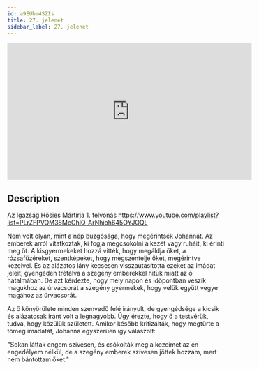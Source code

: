 ```yaml
---
id: a9EUhm4SZIs
title: 27. jelenet
sidebar_label: 27. jelenet
---
```


<iframe
  width="560"
  height="315"
  src="https://www.youtube.com/embed/a9EUhm4SZIs"
  title="YouTube video player"
  frameborder="0"
  allow="accelerometer; autoplay; clipboard-write; encrypted-media; gyroscope; picture-in-picture; web-share"
  referrerpolicy="strict-origin-when-cross-origin"
  allowfullscreen
></iframe>

## Description

Az Igazság Hősies Mártírja 1. felvonás
https://www.youtube.com/playlist?list=PLrZFPVQM38McOhlQ_ArNhioh645OYJQQL

Nem volt olyan, mint a nép buzgósága, hogy megérintsék Johannát. Az emberek arról vitatkoztak, ki fogja megcsókolni a kezét vagy ruháit, ki érinti meg őt. A kisgyermekeket hozzá vitték, hogy megáldja őket, a rózsafüzéreket, szentképeket, hogy megszentelje őket, megérintve kezeivel. És az alázatos lány kecsesen visszautasította ezeket az imádat jeleit, gyengéden tréfálva a szegény emberekkel hitük miatt az ő hatalmában. De azt kérdezte, hogy mely napon és időpontban veszik magukhoz az úrvacsorát a szegény gyermekek, hogy velük együtt vegye magához az úrvacsorát.

Az ő könyörülete minden szenvedő felé irányult, de gyengédsége a kicsik és alázatosak iránt volt a legnagyobb. Úgy érezte, hogy ő a testvérük, tudva, hogy közülük született. Amikor később kritizálták, hogy megtűrte a tömeg imádatát, Johanna egyszerűen így válaszolt:

"Sokan láttak engem szívesen, és csókolták meg a kezeimet az én engedélyem nélkül, de a szegény emberek szívesen jöttek hozzám, mert nem bántottam őket."
